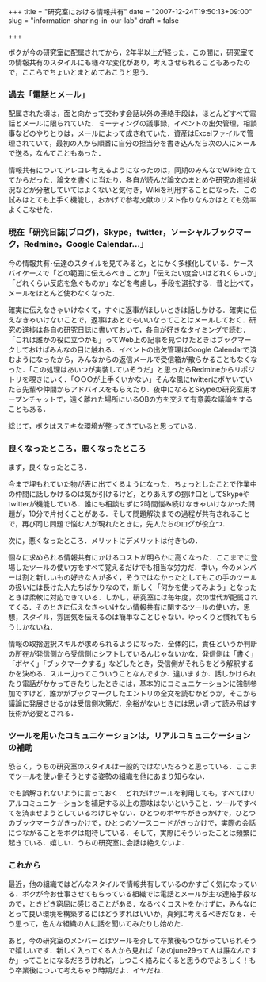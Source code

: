 +++
title = "研究室における情報共有"
date = "2007-12-24T19:50:13+09:00"
slug = "information-sharing-in-our-lab"
draft = false

+++

<p>ボクが今の研究室に配属されてから，2年半以上が経った．この間に，研究室での情報共有のスタイルにも様々な変化があり，考えさせられることもあったので，ここらでちょいとまとめておこうと思う．</p>
<h3>過去「電話とメール」</h3>
<p>配属された頃は，面と向かって交わす会話以外の連絡手段は，ほとんどすべて電話とメールに限られていた．ミーティングの議事録，イベントの出欠管理，相談事などのやりとりは，メールによって成されていた．資産はExcelファイルで管理されていて，最初の人から順番に自分の担当分を書き込んだら次の人にメールで送る，なんてこともあった．</p>
<p>情報共有についてアレコレ考えるようになったのは，同期のみんなでWikiを立ててからだった．論文を書くに当たり，各自が読んだ論文のまとめや研究の進捗状況などが分散していてはよくないと気付き，Wikiを利用することになった．この試みはとても上手く機能し，おかげで参考文献のリスト作りなんかはとても効率よくこなせた．</p>
<h3>現在「研究日誌(ブログ)，Skype，twitter，ソーシャルブックマーク，Redmine，Google Calendar…」</h3>
<p>今の情報共有･伝達のスタイルを見てみると，とにかく多様化している．ケースバイケースで「どの範囲に伝えるべきことか」「伝えたい度合いはどれくらいか」「どれくらい反応を急ぐものか」などを考慮し，手段を選択する．昔と比べて，メールをほとんど使わなくなった．</p>
<p>確実に伝えなきゃいけなくて，すぐに返事がほしいときは話しかける．確実に伝えなきゃいけないことで，返事はあとでもいいなってことはメールしておく．研究の進捗は各自の研究日誌に書いておいて，各自が好きなタイミングで読む．「これは誰かの役に立つかも」ってWeb上の記事を見つけたときはブックマークしておけばみんなの目に触れる．イベントの出欠管理はGoogle Calendarで済むようになったから，みんなからの返信メールで受信箱が散らかることもなくなった．「この処理はあいつが実装していそうだ」と思ったらRedmineからリポジトリを覗きにいく．「○○○が上手くいかない」そんな風にtwitterにボヤいていたら先輩や仲間からアドバイスをもらえたり．夜中になるとSkypeの研究室用オープンチャットで，遠く離れた場所にいるOBの方を交えて有意義な議論をすることもある．</p>
<p>総じて，ボクはステキな環境が整ってきていると思っている．</p>
<h3>良くなったところ，悪くなったところ</h3>
<p>まず，良くなったところ．</p>
<p>今まで埋もれていた物が表に出てくるようになった．ちょっとしたことで作業中の仲間に話しかけるのは気が引けるけど，とりあえずの捌け口としてSkypeやtwitterが機能している．誰にも相談せずに2時間悩み続けなきゃいけなかった問題が，10分で片付くことがある．そして問題解決までの過程が共有されることで，再び同じ問題で悩む人が現れたときに，先人たちのログが役立つ．</p>
<p>次に，悪くなったところ．メリットにデメリットは付きもの．</p>
<p>個々に求められる情報共有にかけるコストが明らかに高くなった．ここまでに登場したツールの使い方をすべて覚えるだけでも相当な労力だ．幸い，今のメンバーは割と新しいもの好きな人が多く，そうではなかったとしてもこの手のツールの扱いには長けた人たちばかりなので，新しく「何かを使ってみよう」となったときは柔軟に対応できている．しかし，研究室には毎年度，次の世代が配属されてくる．そのときに伝えなきゃいけない情報共有に関するツールの使い方，思想，スタイル，雰囲気を伝えるのは簡単なことじゃない．ゆっくりと慣れてもらうしかないね．</p>
<p>情報の取捨選択スキルが求められるようになった．全体的に，責任というか判断の所在が発信側から受信側にシフトしているんじゃないかな．発信側は「書く」「ボヤく」「ブックマークする」などしたとき，受信側がそれらをどう解釈するかを決める．スルー力ってこういうことなんですか．違いますか．話しかけられたり電話がかかってきたりしたときには，基本的にコミュニケーションに強制参加ですけど，誰かがブックマークしたエントリの全文を読むかどうか，そこから議論に発展させるかは受信側次第だ．余裕がないときには思い切って読み飛ばす技術が必要とされる．</p>
<h3>ツールを用いたコミュニケーションは，リアルコミュニケーションの補助</h3>
<p>恐らく，うちの研究室のスタイルは一般的ではないだろうと思っている．ここまでツールを使い倒そうとする姿勢の組織を他にあまり知らない．</p>
<p>でも誤解されないように言っておく．どれだけツールを利用しても，すべてはリアルコミュニケーションを補足する以上の意味はないということ．ツールですべてを済ませようとしているわけじゃない．ひとつのボヤキがきっかけで，ひとつのブックマークがきっかけで，ひとつのソースコードがきっかけで，実際の会話につながることをボクは期待している．そして，実際にそういったことは頻繁に起きている．嬉しい．うちの研究室に会話は絶えないよ．</p>
<h3>これから</h3>
<p>最近，他の組織ではどんなスタイルで情報共有しているのかすごく気になっている．ボクが今お仕事させてもらっている組織では電話とメールが主な連絡手段なので，ときどき窮屈に感じることがある．なるべくコストをかけずに，みんなにとって良い環境を構築するにはどうすればいいか，真剣に考えるべきだなぁ．そう思って，色んな組織の人に話を聞いてみたりし始めた．</p>
<p>あと，今の研究室のメンバーとはツールを介して卒業後もつながっていられそうで嬉しいです．新しく入ってくる人から見れば「あのjune29って人は誰なんですか」ってことになるだろうけれど，しつこく絡みにくると思うのでよろしく！もう卒業後について考えちゃう時期だよ．イヤだね．</p>
